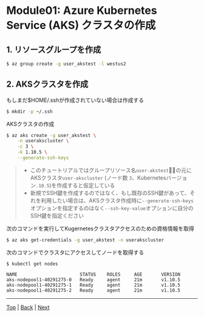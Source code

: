 # Module01: Azure Kubernetes Service (AKS) クラスタの作成

## 1. リソースグループを作成
```sh
$ az group create -g user_akstest -l westus2
```

## 2. AKSクラスタを作成
もしまだ$HOME/.sshが作成されていない場合は作成する
```sh
$ mkdir -p ~/.ssh
```

AKSクラスタの作成
```sh
$ az aks create -g user_akstest \
    -n userakscluster \
    -c 3 \
    -k 1.10.5 \
    --generate-ssh-keys
```
> - このチュートリアルではグループリソース名`user-akstest`の元に AKSクラスタ`user-akscluster` (ノード数 `3`、Kubernetesバージョン`.10.5`)を作成すると仮定している
> - 新規でSSH鍵を作成するのではなく、もし既存のSSH鍵があって、それを利用したい場合は、AKSクラスタ作成時に`--generate-ssh-keys`オプションを指定するのはなく`--ssh-key-value`オプションに自分のSSH鍵を指定ください


次のコマンドを実行してKugernetesクラスタアクセスのための資格情報を取得
```sh
$ az aks get-credentials -g user_akstest -n userakscluster
```

次のコマンドでクラスタにアクセスしてノードを取得する
```
$ kubectl get nodes

NAME                       STATUS    ROLES     AGE       VERSION
aks-nodepool1-40291275-0   Ready     agent     21m       v1.10.5
aks-nodepool1-40291275-1   Ready     agent     21m       v1.10.5
aks-nodepool1-40291275-2   Ready     agent     21m       v1.10.5
```

---
[Top](toc_ja.md) | [Back](module00_ja.md) | [Next](module02_ja.md)